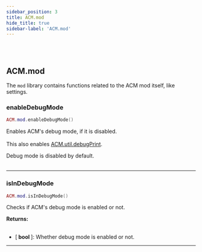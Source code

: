 ```yaml
---
sidebar_position: 3
title: ACM.mod
hide_title: true
sidebar-label: 'ACM.mod'
---
```


<br></br>

## ACM.mod

The <code>mod</code> library contains functions related to the ACM mod itself, like settings.

### enableDebugMode

```lua
ACM.mod.enableDebugMode()
```

Enables ACM's debug mode, if it is disabled. <br></br>
This also enables [ACM.util.debugPrint](/ACM/Static-Functions/acm.util#debugprint).

Debug mode is disabled by default. <br></br>

---

### isInDebugMode

```lua
ACM.mod.isInDebugMode()
```

Checks if ACM's debug mode is enabled or not.

<strong>Returns:</strong> <br></br>

- [<strong> bool </strong>]: Whether debug mode is enabled or not.

---




